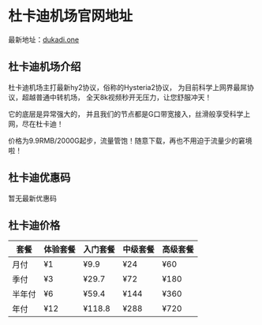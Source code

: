 # 杜卡迪机场官网地址

最新地址：[dukadi.one](https://www.dukadi.one/#/register?code=2tpoqciI)

## 杜卡迪机场介绍

杜卡迪机场主打最新hy2协议，俗称的Hysteria2协议， 为目前科学上网界最屌协议，超越普通中转机场， 全天8k视频秒开无压力，让您舒服冲天！

它的底层是异常强大的， 并且我们的节点都是G口带宽接入，丝滑般享受科学上网，尽在杜卡迪！ 

价格为9.9RMB/2000G起步，流量管饱！随意下载，再也不用迫于流量少的窘境啦！

## 杜卡迪优惠码

暂无最新优惠码

## 杜卡迪价格

|套餐|体验套餐|入门套餐|中级套餐|高级套餐|
|----|----|----|----|----|
|月付|¥1|¥9.9|¥24|¥60|
|季付|¥3|¥29.7|¥72|¥180|
|半年付|¥6|¥59.4|¥144|¥360|
|年付|¥12|¥118.8|¥288|¥720|
